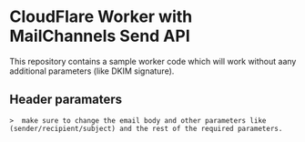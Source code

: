 # CloudFlare Worker with MailChannels Send API

This repository contains a sample worker code which will work without aany additional parameters (like DKIM signature). 

## Header paramaters
    >  make sure to change the email body and other parameters like (sender/recipient/subject) and the rest of the required parameters. 